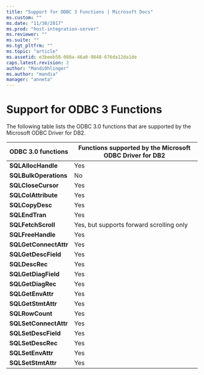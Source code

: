 ```yaml
---
title: "Support for ODBC 3 Functions | Microsoft Docs"
ms.custom: ""
ms.date: "11/30/2017"
ms.prod: "host-integration-server"
ms.reviewer: ""
ms.suite: ""
ms.tgt_pltfrm: ""
ms.topic: "article"
ms.assetid: e3beeb58-088a-46a0-9848-676da12da1de
caps.latest.revision: 2
author: "MandiOhlinger"
ms.author: "mandia"
manager: "anneta"
---
```

# Support for ODBC 3 Functions
The following table lists the ODBC 3.0 functions that are supported by the Microsoft ODBC Driver for DB2.  
  
|ODBC 3.0 functions|Functions supported by the Microsoft ODBC Driver for DB2|  
|------------------------|--------------------------------------------------------------|  
|**SQLAllocHandle**|Yes|  
|**SQLBulkOperations**|No|  
|**SQLCloseCursor**|Yes|  
|**SQLColAttribute**|Yes|  
|**SQLCopyDesc**|Yes|  
|**SQLEndTran**|Yes|  
|**SQLFetchScroll**|Yes, but supports forward scrolling only|  
|**SQLFreeHandle**|Yes|  
|**SQLGetConnectAttr**|Yes|  
|**SQLGetDescField**|Yes|  
|**SQLDescRec**|Yes|  
|**SQLGetDiagField**|Yes|  
|**SQLGetDiagRec**|Yes|  
|**SQLGetEnvAttr**|Yes|  
|**SQLGetStmtAttr**|Yes|  
|**SQLRowCount**|Yes|  
|**SQLSetConnectAttr**|Yes|  
|**SQLSetDescField**|Yes|  
|**SQLSetDescRec**|Yes|  
|**SQLSetEnvAttr**|Yes|  
|**SQLSetStmtAttr**|Yes|